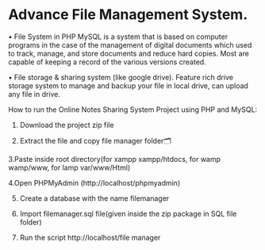 # Advance File Management System.

• File System in PHP MySQL is a system that is based on computer programs in the case of the management of digital documents which used to track, manage, and store documents and reduce hard copies. Most are capable of keeping a record of the various versions created.

• File storage & sharing system (like google drive). Feature rich drive storage system to manage and 
backup your file in local drive, can upload any file in drive.


How to run the Online Notes Sharing System Project using PHP and MySQL:

1. Download the project zip file

2. Extract the file and copy file manager folder🗂️

3.Paste inside root directory(for xampp xampp/htdocs, for wamp wamp/www, for lamp var/www/Html)

4.Open PHPMyAdmin (http://localhost/phpmyadmin)

5. Create a database with the name filemanager

6. Import filemanager.sql file(given inside the zip package in SQL file folder)

7. Run the script http://localhost/file manager